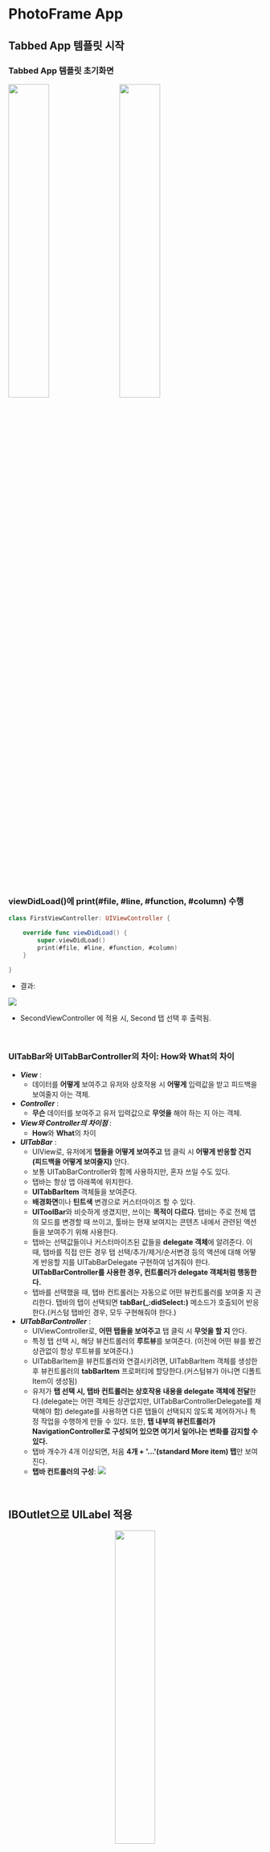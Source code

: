# PhotoFrame App

## Tabbed App 템플릿 시작

### Tabbed App 템플릿 초기화면
<img src="img/1_tabbedapp_firstview.png" width="40%"></img>&nbsp;&nbsp;&nbsp;&nbsp;&nbsp;<img src="img/1_tabbedapp_secondview.png" width="40%"></img>

<br/>

### viewDidLoad()에 print(#file, #line, #function, #column) 수행

```swift
class FirstViewController: UIViewController {

    override func viewDidLoad() {
        super.viewDidLoad()
        print(#file, #line, #function, #column)
    }

}
```

- 결과: 
 
![](img/1_command.png)

- SecondViewController 에 적용 시, Second 탭 선택 후 출력됨.

<br/>

### UITabBar와 UITabBarController의 차이: How와 What의 차이
- ***View*** : 
	- 데이터를 **어떻게** 보여주고 유저와 상호작용 시 **어떻게** 입력값을 받고 피드백을 보여줄지 아는 객체. 
- ***Controller*** : 
	- **무슨** 데이터를 보여주고 유저 입력값으로 **무엇을** 해야 하는 지 아는 객체.
- ***View와 Controller의 차이점*** : 
	- **How**와 **What**의 차이
- ***UITabBar*** : 
	- UIView로, 유저에게 **탭들을 어떻게 보여주고** 탭 클릭 시 **어떻게 반응할 건지 (피드백을 어떻게 보여줄지)** 안다.
	- 보통 UITabBarController와 함께 사용하지만, 혼자 쓰일 수도 있다.
	- 탭바는 항상 앱 아래쪽에 위치한다.
	- **UITabBarItem** 객체들을 보여준다.
	- **배경화면**이나 **틴트색** 변경으로 커스터마이즈 할 수 있다.
	- **UIToolBar**와 비슷하게 생겼지만, 쓰이는 **목적이 다르다**. 탭바는 주로 전체 앱의 모드를 변경할 때 쓰이고, 툴바는 현재 보여지는 콘텐츠 내에서 관련된 액션들을 보여주기 위해 사용한다.
	- 탭바는 선택값들이나 커스터마이즈된 값들을 **delegate 객체**에 알려준다. 이 때, 탭바를 직접 만든 경우 탭 선택/추가/제거/순서변경 등의 액션에 대해  어떻게 반응할 지를 UITabBarDelegate 구현하여 넘겨줘야 한다. **UITabBarController를 사용한 경우, 컨트롤러가 delegate 객체처럼 행동한다.**
	- 탭바를 선택했을 때, 탭바 컨트롤러는 자동으로 어떤 뷰컨트롤러를 보여줄 지 관리한다. 탭바의 탭이 선택되면 **tabBar(_:didSelect:)** 메소드가 호출되어 반응한다.(커스텀 탭바인 경우, 모두 구현해줘야 한다.)
- ***UITabBarController*** : 
	- UIViewController로, **어떤 탭들을 보여주고** 탭 클릭 시 **무엇을 할 지** 안다.
	- 특정 탭 선택 시, 해당 뷰컨트롤러의 **루트뷰**를 보여준다. (이전에 어떤 뷰를 봤건 상관없이 항상 루트뷰를 보여준다.)
	- UITabBarItem을 뷰컨트롤러와 연결시키려면, UITabBarItem 객체를 생성한 후 뷰컨트롤러의 **tabBarItem** 프로퍼티에 할당한다.(커스텀뷰가 아니면 디폴트 Item이 생성됨)
	- 유저가 **탭 선택 시, 탭바 컨트롤러는 상호작용 내용을 delegate 객체에 전달**한다.(delegate는 어떤 객체든 상관없지만, UITabBarControllerDelegate를 채택해야 함) delegate를 사용하면 다른 탭들이 선택되지 않도록 제어하거나 특정 작업을 수행하게 만들 수 있다. 또한, **탭 내부의 뷰컨트롤러가 NavigationController로 구성되어 있으면 여기서 일어나는 변화를 감지할 수 있다.**
	- 탭바 개수가 4개 이상되면, 처음 **4개 + '...'(standard More item) 탭**만 보여진다.
	- **탭바 컨트롤러의 구성**:
![](img/1_tabbar_controller.png)

<br/>

## IBOutlet으로 UILabel 적용

<center><img src="img/2_IBoutlet.png" width="40%"></img></center>

<br/>

### UILabel
#### Core Attributes
- Text: 
	- 텍스트 내용(이하 콘텐츠)은 **NSString** 또는 **NSAttributedText** 객체를 **text, attributedText 속성**에 할당할 수 있다.
	- attributedText는 NSAttributedString을 사용해서 개별 글자나 글자 그룹을 커스터마이즈 할 수 있다. 
	- **[How to make an attributed string in Swift](https://stackoverflow.com/questions/24666515/how-do-i-make-an-attributed-string-using-swift)**

<center><img src="img/2_attributedtext.png" width="50%"></img></center>

- Color
- Font
- Alignment
- Lines: 
	- **numberOfLines**: 라벨에 들어갈 최대 라인 수를 제한할 수 있다. 0으로 설정 시, 라벨 범위 내에서 최대한 들어갈 수 있는 만큼 들어가게 된다. 
- Behavior: isEnabled, isHighlighted

#### Text Spacing Attributes
- Baseline: 
	- **baselineAdjustment**: 서체 크기가 조절될 때 텍스트가 어느 위치에 들어갈지 보정해주는 속성
- Line Breaks: 
	- **lineBreakMode**: 문단에서 다음 행으로 넘어갈 시 텍스트가 잘리는 경우 어떻게 자를지, 마지막 줄에서 안 보이는 부분을 어떻게 처리할지를 결정
	- **라벨의 디폴트 크기**는 **콘텐츠가 한 줄에 다 보이는 크기**이다. 만약 오토레이아웃으로 위치 및 **가로크기만 설정해 놓으면 라벨은 자동으로 모든 콘텐츠를 보이게끔 세로 사이즈를 조정**한다.
	- 하지만 가로, 세로 모든 사이즈를 설정하게 되면 콘텐츠가 잘리는 상황에 대해 대처할 필요가 있다. 이를 해결하기 위해 Auto Shrink 속성을 활용한다.
- Auto Shrink: 라벨 내 글자 사이즈 줄이기
	- **adjustsFontSizeToFitWidth**: 라벨의 너비에 맞춰 텍스트가 모두 보일 수 있도록 해준다. true로 설정한다. 하지만 글자크기가 너무 줄어들 수 있는데, 이 때 사용하는 것이 minimumScaleFactor 속성이다. 
	- **minimumScaleFactor**: 글자 크기를 줄이는 최소 비율을 설정한다. 0 ~ 1 사이 값을 준다. 
	- **allowsDefaultTighteningForTruncation**: true로 설정 시, 글자를 자르기 전에 글자 사이의 간격을 줄이도록 한다.
	- **[UILabel 다루기 참고](http://padgom.tistory.com/category/개발/iOS)**

<center><img src="img/2_autoshrink.png" width="80%"></img></center>

#### Advanced Attributes
- Highlighted: highlightedTextColor
- Shadow: shadowColor
- Shadow Offset: shadowOffset

<br/>

## IBAction으로 버튼 동작 적용

<img src="img/3_firsttab_view1.png" width="40%"></img>
<img src="img/3_firsttab_view2.png" width="40%"></img>

<br/>

### IBOutlet과 IBAction의 연결 구조
- 뷰와 컨트롤러는 IBOutlet 또는 IBAction으로 연결된다.
- **사용자는 뷰 객체와 상호작용**하며, 뷰에 변화가 생기면 **해당 뷰와 연결되어있는 IBAction에 메시지**를 보낸다. 이 때, 해당 뷰의 포인터를 파라미터로 전달한다.
- 컨트롤러는 특정 로직을 수행하여 뷰에 변경사항이 생기면 **어떤 것을 변경하라는 지시**를 내린다. 이 때, **해당 뷰의 포인터인 IBOutlet을 사용**한다.

![](img/3_mechanism.png)

### IBAction 이벤트 종류
- ***Touch Up Inside***: 
	- A **touch-up** event in the control where **the finger is inside the bounds** of the control.
- ***Touch Up Outside***: 
	- A **touch-up** event in the control where **the finger is outside the bounds** of the control.
- ***Touch Cancel***: 
	- A **system event** canceling the current touches for the control.
- ***Touch Down***: 
	- A **touch-down** event in the control.
- ***Touch Down Repeat***: 
	- A repeated touch-down event in the control; for this event **the value of the UITouch tapCount method is greater than one**.
- ***Touch Drag Enter***: 
	- An event where a **finger is dragged into the bounds** of the control.
- ***Touch Drag Inside***: 
	- An event where a **finger is dragged inside the bounds** of the control.
- ***Touch Drag Outside***: 
	- An event where a **finger is dragged just outside the bounds** of the control.
- ***Touch Drag Exit***: 
	- An event where a **finger is dragged from within a control to outside its bounds**.
- ***Value Changed***: 
	- A touch dragging or otherwise manipulating a control, **causing it to emit a series of different values**.
- ***PrimaryActionTriggered***: 
	- A semantic action triggered by buttons.
- ***Editing Did Begin***: 
	- **A touch initiating an editing session** in a UITextField object **by entering its bounds**.
- ***Editing Changed***: 
	- **A touch making an editing change** in a 
UITextField object.
- ***Editing Did End***: 
	- **A touch ending an editing session** in a UITextField object **by leaving its bounds**.
- ***(Editing) Did End On Exit***: 
	- **A touch ending an editing session** in a 
UITextField object.

**[참고: UIControlEvents](https://developer.apple.com/documentation/uikit/uicontrolevents)**

![](img/3_IBAction_events.png)

<br/>

## Scene과 Segue로 화면 전환
<img src="img/4_segue1.png" width="30%"></img>
<img src="img/4_segue2.png" width="30%"></img>
<img src="img/4_segue3.png" width="30%"></img>

### 에러 발생
- 에러코드:

```swift
*** Terminating app due to uncaught exception 'NSUnknownKeyException', reason: '[<UIViewController 0x7fae44423860> setValue:forUndefinedKey:]: this class is not key value coding-compliant for the key subtitleLB.'
```
- 해결방법: 특정 뷰와 컨트롤러를 연결한 후, 연결 삭제/재연결/수정 등을 했을 때 기존 연결이 IB에 남아있으므로 지워줘야 함.

## 화면전환의 종류
### 1. 뷰를 이용한 화면 전환 (지양)
- 하나의 뷰 컨트롤러 안에서 두 개의 루트뷰를 두고 바꿔치기/덮어쓰기 하는 방법.
	- iOS는 하나의 뷰 컨트롤러 아래에 하나의 루트뷰(view)를 관리하는 MVC 패턴을 기본으로 하기 때문에 좋은 방식은 아님.
- 다른 뷰 컨트롤러의 루트뷰를 가져와 표시하는 방법도 있음.
	- 다른 뷰 컨트롤러로 옮겨가면 뷰를 제어할 책임을 지는 컨트롤러가 모호해짐.
- 결론: **뷰를 이용한 화면 전환은 지양한다.** 단, 이 방법이 필요한 경우, **커스텀 세그**를 사용한다.

### 2. 뷰 컨트롤러 직접 호출에 의한 화면 전환
- 현재 뷰 컨트롤러에서 **이동할 대상 뷰 컨트롤러를 직접 호출하여 표시**하는 방식으로, **프레젠테이션 방식**이라고 함.
- **화면을 표시하는 모든 뷰 컨트롤러는 UIViewController를 상속**받는데, 이 클래스에 정의된 present() 메소드를 사용하면 됨.
- **present(_:animated:completion:)**
	- completion을 쓰는 이유는 바로 다음 라인에 작성된 코드가 화면전환 과정이 끝나기를 기다리지 않고 바로 실행될 수 있기 때문. 따라서 화면전환이 끝난 후 작업할 것들은 completion에 작성한다.
	- 이렇게 하나의 처리가 끝나기를 기다리지 않고 다음 작업을 바로 이어서 수행하는 방식을 **비동기 방식**이라고 부름.

	```
	@IBAction func nextButtonClicked(_ sender: UIButton) {
		guard let nextVC = self.storyboard?.instantiateViewController(withIdentifier: "BlueViewController") else { return }
		nextVC.modalTransitionStyle = UIModalTransitionStyle.coverVertical
		self.present(nextVC, animated: true)
	}
	```

- 프레젠테이션 방식으로 화면 전환 시, **iOS 시스템은 두 뷰 컨트롤러 사이에 참조할 수 있는 포인터를 생성하여 서로 참조할 수 있게 한다.**
	- 현재 뷰 컨트롤러는 **presentedViewController 속성**에 대상 뷰 컨트롤러의 포인터를, 대상 뷰 컨트롤러는 **presentingViewController 속성**에 현재 뷰 컨트롤러의 포인터를 저장한다.
	- 이렇게 서로 참조하는 이유는, 이전화면으로 복귀하는 등의 상황에 필요하기 때문이다. 
	- 복귀 메소드는 **dismiss(animated:completion:)**을 사용한다. 여기서의 completion은 화면 복귀가 완전히 처리되고 실행할 구문을 넣는다. 
	- 화면 복귀 시 자신을 띄우고 있는 **이전 뷰 컨트롤러가 새 화면을 걷어낸다.** 즉 새 뷰 컨트롤러가 이전 뷰 컨트롤러에게 복귀를 요청해야 하는데, 이 때 요청대상인 presentingViewController 속성이 필요하다. 즉 dismiss() 함수는 이전 뷰 컨트롤러가 수행해야 하므로, **self.presentingViewController.dismiss()** 라고 사용해야 한다.

	```
	@IBAction BlueViewController: UIViewController {
		self.presentingViewController?.dismiss(animated: true)
	}
	```
	
- **Unwind**: iOS 앱에서 이전 화면으로 돌아가는 것을 지칭하는 말. **화면 전환 방식이 달라지만 그에 따른 Unwind 메소드도 달라진다.** 예를 들어, 프레젠테이션 방식으로 이동하면 프레젠테이션 체인에 저장된 뷰 컨트롤러를 제거하는 방식으로 Unwind가 이뤄진다.

### 3. 내비게이션 컨트롤러를 이용한 화면 전환
- ***UINavigationController***: **계층적인 성격을 띄는 콘텐츠 구조를 관리**하기 위한 뷰컨트롤러.
	- **뷰 컨트롤러의 전환을 직접 컨트롤**
	- **내비게이션 인터페이스**: 내비게이션 정보 표시.
	- 화면 전환이 발생하는 **뷰 컨트롤러들의 포인터를 스택으로 관리** → 원하는 화면에 접근 쉬움.
	- 자신만의 화면을 가지지 않는 대신, 자신이 제어하는 모든 뷰 컨트롤러에 **내비게이션 바를 생성**.
- **루트 뷰 컨트롤러**: 콘텐츠 계층 구조의 시작점 역할을 하는 하는 뷰 컨트롤러. **Navigation controller에 직접 연결된 컨트롤러**로, **화면 UI 상단에 내비게이션 바가 표시된다. **루트 뷰 컨트롤러에서 화면 전환이 발생해도 상단의 내비게이션 바는 그대로 유지된다.**
- 최상위 뷰 컨트롤러는 화면에 표시되므로, **스택의 최상위 뷰 컨트롤러를 더하거나 빼는 것은 화면을 전환하는 것**과 같다.
	- **pushViewController(_:animated:)** - 새 화면 표시.
	- **popViewController(_:animated:)** - 이전 화면 되돌아감.
	- 뷰 컨트롤러 자신이 호출하는 **self.present()**와 달리, 위 메소드들은 내비게이션 컨트롤러가 호출해야 하기 때문에 **self.navigationController.pushViewController()**로 써야 한다. 따라서 뷰 컨트롤러(self)에 내비게이션 컨트롤러가 연결돼있지 않으면 nil을 반환한다.
	- 각 뷰 컨트롤러에 내비게이션 컨트롤러가 추가되어 있어도, **뷰 컨트롤러를 이용하여 화면전환을 하지 않으면 내비게이션 바가 추가되지 않는다.**

![](img/4_navigationcontroller.png)

### 4. 세그웨이를 이용한 화면 전환
#### 스토리보드의 강점
- **화면의 연결과 처리에 대한 편의성**. 코드를 줄일 수 있을 뿐 아니라, 뷰 컨트롤러의 흐름을 관리하기 쉬우며, 뷰 컨트롤러 사이에 새로운 뷰 컨트롤러를 삽입하기도 쉽다. 특히 화면의 전환과 연결 관계를 관리하는 **세그웨이 객체**를 사용하면 생산성을 높일 수 있다.

#### 세그웨이 특징
- 스토리보드에서 뷰컨트롤러 사이의 연결관계 및 화면전환을 관리하는 역할을 하는 객체. 
- 뷰컨트롤러 사이를 직접 연결하기 때문에 소스코드가 필요하지 않음.
- 출발지와 목적지가 있으나, 일방통행만 가능.
- 스토리보드상의 연결정보를 이용하여 대상 뷰 컨트롤러의 인스턴스를 자동으로 만들어주기 때문에 뷰컨트롤러 객체를 생성할 필요가 없다.
- 목적지는 당연히 뷰 컨트롤러지만, 출발점은 두 종류로 나눌 수 있다.

#### 세그의 종류
- **액션 세그** 또는 트리거 세그: 트리거와 세그웨이가 직접 연결된 것으로, 출발점이 컨트롤(버튼이나 테이블 셀 등 이벤트 트리거)인 경우.
	- 버튼 터치 등의 **이벤트가 세그웨이 실행으로 바로 연결**됨.
	- 코드가 일절 필요하지 않음.
	- Action Segue의 연결옵션은 **Show / Show Detail / Present Modally / Present As Popover / Custom**이 있다.
	- **Present Modally** 항목은 **present() 메소드를 이용한 화면전환과 같은 기능**을 한다.
	- **Show** 항목은 내비게이션 컨트롤러에 적용하는 옵션으로, **내비게이션 컨트롤러가 없을 땐 Present Modally 방식으로 실행**된다.
- **매뉴얼 세그**: 수동실행 세그웨이로, 출발점이 뷰 컨트롤러 자체인 경우.
	- 실행 시 **performSegue(withIdentifier:<세그웨이 식별자>, sender:<세그웨이 실행 객체>)** 사용
	- 뷰컨트롤러에서 뷰컨트롤러의 전환에 사용되기 때문에, 스토리보드 상의 뷰컨트롤러 상단의 도크 바에서 첫번째 아이콘을 드래그하여 다음 뷰컨트롤러에 연결한다.
	- 또한, 세그에 performSegue()의 파라미터로 쓸 Identifier를 부여한다.

#### 화면 전환 효과
- [Storyboard Segue]-[Transition] 항목에서 선택. Cover Vertical / Flip Horizontal / Cross Dissolve / Partial Curl 이 있다.

#### 세그 복귀(unwind) 방법
- 복귀 시에는 역방향으로 세그를 연결하면 되지 않을까 생각할 수도 있지만, 세그는 목적지가 되는 뷰컨트롤러의 객체를 자동으로 생성하기 때문에, 두번째 뷰컨트롤러에서 첫번째로 뷰컨트롤러로 연결 시 첫번째 뷰컨트롤러의 객체를 만들게 되는데, 이미 첫번째 뷰컨트롤러가 있기 때문에 오류가 난다.
- 세그 복귀 방법?
	1. 프레젠테이션 방식의 dismiss(), 내비게이션 컨트롤러 방식의 popViewController() 메소드 사용
	2. Unwind Segue 사용
- **Unwind Segue 사용방법**:
	- 이전 뷰컨트롤러에서 **UIStoryboardSegue 타입 인자**를 받는 **액션 메소드**를 정의한다. 현재 뷰컨트롤러에서 화면 복귀 버튼을 만들어 **도크 바의** 세번째 아이콘인 **Exit**으로 드래그하면 이전 뷰컨트롤러에서 정의한 액션 메소드를 선택하여 트리거를 생성한다. 이렇게 하면 Exit에 연결된 버튼은 이전 뷰컨트롤러의 액션 메소드를 인식하여 **Unwind Segue로 자동생성** 해준다.
	- 코코아 터치 시스템은 앱 내부에 정의된 모든 메소드를 스캔하여 UIStoryboard 타입 인자를 받는 액션 메소드를 모두 수집하여 Exit 아이콘 목록으로 출력한다. 이 중 하나를 선택하여 연결하면 해당 메소드가 정의된 뷰 컨트롤러도 돌아가는 Unwind 메소드가 만들어진다.

	```swift
	@IBAction func unwindToVC(_ segue: UIStoryboardSegue) { 
	
	}
	```

#### 한꺼번에 여러 페이지 복귀하기
- 여러 페이지에 걸쳐 단계적으로 이동하고 있을 때 한 방에 원하는 화면으로 돌아가기 위해서는, 돌아가기 원하는 뷰컨트롤러에 unwind 메소드를 정의하고, 현재 뷰컨트롤러의 특정 버튼(홈버튼이라든지)을 Exit에 드래그하여 아까 정의한 unwind 메소드를 선택하면 된다.
	- ***dealloc***: 스택 중간에 차례대로 쌓여있던 뷰 컨트롤러 인스턴스들은 메모리에서 모두 해제된다.
	- **Unwind 메소드 이름**은 앱 프로젝트 영역에서 구분될 수 있어야 하며, **각 뷰컨트롤러를 대표할 수 있는 이름**으로 만드는 것이 좋다.
#### 커스텀 세그
- UIKit 프레임워크는 **UIStoryboardSegue 클래스를 서브클래싱**하여 새로운 기능을 갖춘 세그웨이 객체를 정의할 수 있도록 지원한다.
- 커스텀 클래스 작성: UIStorybaordSegue 클래스에서 **세그웨이의 실행을 처리하는 메소드: perform()** → **오버라이드**한다.
	- 출발지: **self.source**
	- 목적지: **self.destination**
	- 뷰전환방식 정의: **UIView.transition(from:to:duration:options)**
- 스토리보드에서 액션 세그웨이 연결: Custom 선택.
	
	```swift
	// 세그웨이 클래스인 것에 주목하자.
	class CustomSegue: UIStoryboardSegue {
		override func perform() {
			UIView.transition(from: self.source.view,
								  to: self.destination.view,
								  duration: 2,
								  options: .transitionCurlDown)
		}
	}
	```
	
#### 전처리 메소드
- 화면전환 과정에서 특별한 처리를 해줘야 할 때 사용. 코코아 터치 프레임워크는 **세그웨이가 실행되기 전에 특정한 메소드를 호출**하도록 정해져 있는데, 이것을 전처리 메소드라고 한다.
- 전처리 메소드는 이미 UIViewController 클래스에 정의돼 있으나 **다음 화면으로 값을 전달**하거나, **경고창을 띄워줘야 하는 등**의 처리가 필요한 경우 오버라이드한다.
- **prepare(for segue: UIStoryboardSegue, sender: Any?) { ... }**
	- 이 메소드는 우리가 호출하는 것이 아니라, **구현해놓으면 시스템이 호출한다.** 시스템은 세그웨이를 실행된다는 것을 감지하면 실행 전에 처리해야 할 일은 없는지 전처리 메소드를 호출한다. **호출 시 필요한 인자값은 시스템이 알아서 입력해주므로 우리는 이 인자값을 받아 사용만 하면 된다.**
	- **첫 번째 매개변수**: 호출한 세그웨이 자체. **하나의 전처리 메소드는 해당 뷰컨트롤러에 연결된 여러 세그웨이가 공유하고 있다.** 따라서 (뷰컨트롤러에 연결된) 모든 세그웨이는 실행 전에 공유하고 있는 전처리 메소드를 호출한다. 이 때문에 **전처리 메소드는 어느 세그웨이가 자신을 호출하는 지를 알고 구분해줘야 한다.** 그에 대한 정보가 prepare() 메소드의 첫번째 매개변수를 통해 전달된다. 우리는 이 매개변수를 사용하여 어느 세그웨이가 실행되는 건지 알 수 있기 때문에 이를 이용하여 조건별 작업을 처리하면 된다.
	- **두 번째 매개변수**: 세그웨이를 실행하는 트리거에 대한 정보. 화면의 여러 트리거들은 동일한 세그웨이를 실행할 수 있는데, 따라서 **어느 객체가 트리거 역할을 했는지 알 필요가 있다.** 그에 대한 정보가 두번째 매개변수를 통해 전달된다. 액션 세그이면 버튼, 제스처 등의 객체가 전달되고, 매뉴얼 세그이면 뷰 컨트롤러 자신이 전달된다.

	```swift
	class ViewController: UIViewController {
		// 하나의 뷰컨트롤러는 하나의 전처리 메소드를 가지므로, 
		// 뷰컨트롤러에 연결된 모든 세그는 하나의 전처리 메소드를 공유한다.
		override func prepare(for segue: UIStoryboardSegue, sender: Any?) {
			NSLog("호출된 세그의 ID: \(segue.identifier)")
		}
	}
	```
- [참고] **NSLog**: 콘솔에 로그 출력 시 사용.
- 주로 전처리 메소드는 다음 화면에 값을 전달하기 위해 사용되는데, 전달된 값은 다음화면에서 상세한 콘텐츠를 보여주는 데 사용되거나, 추가 콘텐츠를 제공하기 위한 핵심 요소로 활용된다.

<br/>

## 다른 뷰 컨트롤러와 데이터 주고받기
### 화면 전환 시 값 전달하기
1. **동기 방식**: 뷰컨트롤러에서 다음 뷰컨트롤러로 값을 직접 전달하는 방법.
- 영속적으로 값을 저장할 필요가 없는 경우에 주로 사용됨.
- 단점: 값을 전달받는 쪽의 뷰컨트롤러가 전달받을 값의 명세를 모두 파악하고 이를 대입할 변수를 미리 생성해둬야 한다. 보내는 쪽의 뷰컨트롤러는 받는 뷰 컨트롤러에 대한 정보를 미리 확인할 수 있어야 한다.
2. **비동기 방식**: 공통 저장소를 만들어 현재 뷰컨트롤러에서 값을 저장하고 화면 전환 후 다음 뷰컨트롤러에서 값을 꺼내서 사용하는 방법.
- 지속적으로 값을 저장할 필요가 있는 경우에 주로 사용됨. ex. 로그인 정보가 필요한 경우
- 단점: 
	- 저장소에 데이터가 저장되는 시점과 화면 전환 시점이 일치하지 않으면 값 전달이 제대로 안 될 수도 있다. 특히, 저장소가 네트워크를 통한 외부에 있다면, 화면전환이 네트워크보다 빠르기 때문에 이럴 가능성이 크다. 따라서 이에 대한 처리를 해줘야 하기 때문에 동기방식에 비해 상대적으로 소스코드가 복잡해질 수 있다.
	- 보내는 쪽, 받는 쪽 모두 저장소의 위치를 사전에 공유하고 있어야 한다.

### 뷰 컨트롤러에 직접 값 전달하기 - 동기 방식
#### 프레젠테이션 방식 전환 시
1. VC1: 전달할 값을 준비한다.
2. VC2: 값을 대입받을 프로퍼티를 정의한다.
	- 전달받을 프로퍼티의 개수, 타입이 정확히 일치해야 한다.
	- Outlet 변수는 활용할 수 없는데, 외부에서 직접 참조할 수 없도록 제한되어 있기 때문이다.
3. VC1: VC2의 인스턴스를 생성하거나 참조를 읽어온다.
	- 프레젠테이션 또는 내비게이션 방식: **instantiateViewContoller()** 사용
		- instantiateViewController()로 생성된 인스턴스는 기본적으로 UIViewController 타입인데, 커스텀 클래스에서 정의한 특정 메소드나 프로퍼티 등을 사용하려면 해당 뷰컨트롤러 타입으로 다운캐스팅 해야 한다. 단순한 화면전환 시에는 그냥 사용해도 된다.
	
			```swift
				guard let rvc = self.storyboard?.instantiateViewController(withIdentifier: "RVC") as? ResultViewController else { return }
			```	
		
	- 세그웨이 사용: **.destination** 속성 사용
4. VC1: VC2가 정의한 인스턴스 프로퍼티에 값을 대입한다. 위에서 생성 또는 참조한 뷰컨트롤러 인스턴스의 속성변수에 직접 값을 대입하면 된다. 그리고나서 화면을 전환한다.
	```swift
	guard let rvc = self.storyboard?.instantiateViewController(withIdentifier: "RVC") as? ResultViewController else { return }
	// 다음 뷰컨트롤러 인스턴스의 속성변수에 전달할 값 대입
	rvc.paramEmail = self.email.text!
	rvc.paramUpdate = self.isUpdate.isOn
	rvc.paramInterval = self.interval.value
	// 화면 전환
	self.present(rvc, animated: true)
	```
5. VC2: 전달받은 값 표시
	- 전달된 값 표시 시점: 화면이 메모리에 로드되고 난 직후인 viewDidLoad()에 작성.

#### 내비게이션 컨트롤러 사용 시
- present()와 dismiss()를 pushViewController()와 pullViewController()로만 변경하면 된다.

#### 세그웨이 이용 시
1. 세그웨이 연결: 액션세그웨이든, 매뉴얼세그웨이든 값 전달 과정은 같다.
2. VC1: 값을 전달하는 코드 작성. 세그웨이 실행을 위한 준비 메소드(**prepare()**) 부분에 값을 전달한다.
3. VC1: 뷰 컨트롤러 인스턴스 참조. prepare()의 첫번째 인자 활용.

	```swift
	guard let rvc = segue.destination as? ResultViewController else { return }
	```
4. VC1: 값을 전달할 뷰컨트롤러 인스턴스의 속성에 직접 값 대입.

<br/>

### 이전 화면으로 값 전달하기 (VC2 -> VC1)

1. **이전 화면 인스턴스 참조**: 이전에 **VC1 -> VC2로 어떻게 전환했느냐에 따라** self.presentingViewController 또는 self.navigationController?.viewControllers를 사용한다.
2. **복귀 메소드 사용**: 위와 마찬가지로, 이전에 어떻게 전환했느냐에 따라 dismiss() 또는 popViewController()를 사용한다.
3. **값 표시하는 시점 결정**: 이전 화면의 인스턴스가 이미 있기 때문에 인스턴스 초기화 메소드인 viewDidLoad()가 호출되지 않음. 대신, 화면이 새로 그려질 때마다 호출되는 **viewWillAppear()** 메소드에 작성한다.

#### 이전 화면으로 돌아갈 때는, 값의 성격을 고려해야 한다.
- 동기 방식: 소실돼도 상관없는 값을 주고받을 때 사용. 주로 휘발성 값을 전달하는 VC1 -> VC2 과정에서 사용.
- **비동기 방식**: 반영구적으로 저장하는 값을 주고받을 때 사용. 주로 VC2 -> VC1 과정에서 사용. 공용저장소에 넣어두면 되므로, 뷰컨트롤러 인스턴스가 초기화되어도 저장돼 있는 데이터는 그대로 가져다 사용할 수 있다.

#### 공용 저장소를 사용하여 값 주고받기 - 비동기 방식
- 공용 저장소로 활용되는 객체
	- **AppDelegate 객체**: 앱 전체를 통틀어 단 하나만 존재하기 때문에 여러 뷰 컨트롤러에서 모두 접근할 수 있고, **앱이 종료되지 않는 한** 값을 계속 유지할 수 있다.
		- **AppDelegate에 저장할 변수 선언**: 뷰컨트롤러에 직접 값 전달 시 추가했던 변수들과 동일.
		- **AppDelegate 클래스의 인스턴스 참조**: AppDelegate는 앱 전체를 통틀어 하나의 인스턴스만 존재함(**싱글톤**). **UIApplication.shared.delegate** 사용.
		- **참조한 AppDelegate 인스턴스의 변수에 저장할 값 대입**
		- 이전 화면 복귀
	- **UserDefaults 객체**: 반영구 저장 가능(앱 삭제 전까지 유지). 비교적 간단한 데이터 저장 시 사용. ex. 로그인 여부, 간단한 설정 정보 등
		- **UserDefaults.standard 프로퍼티**를 통해 UserDefaults 객체 참조
		- **set() 메소드를 통해 값 저장**
		- 이전 화면 복귀
		- 저장된 값 사용 시에도 UserDefaults.standard 프로퍼티로 UserDefaults 객체를 가져와서 내부 속성값을 빼내면 된다.
		- **저장된 값의 타입을 정확히 알기 어렵거나 메소드를 공용으로 사용하는 경우**: AnyObject 타입을 반환하는 **.value()** 또는 **.object()** 메소드를 사용한다.
	- **Core Data 객체**: 반영구 저장 가능. 소규모 데이터베이스처럼 다소 복잡한 데이터를 저장하는 데 사용. (추후 설명)
	- **파일 저장**: 이미지, 미디어 파일 등 큰 사이즈의 데이터 저장. (추후 설명)
	- **네트워크 전송**: 서버에 데이터를 전송하여 저장. (추후 설명)

<br/>

# .gitignore 설정하기
## 사용 목적
- **원격 저장소 폴더에 올리고 싶지 않은 파일 또는 폴더가 있을 때**, .gitignore파일에 해당 파일 또는 폴더를 추가하여 제외 가능하다.
- 한 번 제외된 파일 또는 폴더는 commit 대상에서 제외된다.
- **깃허브로 협업 시, SwiftLint를 cocoapod 으로 설치한 경우는 install 이후에 생기는 Pods 하위 디렉토리를 ignore 시켜야 한다. 다른 개발자도 pod install로 다운받아 빌드하는 것이 권장된다.**

## 커맨드라인에서 사용하기 (macOS, bash.sh 기준)
### 설치
```
$ echo "function gi() { curl -L -s https://www.gitignore.io/api/\$@ ;}" >> ~/.bash_profile && source ~/.bash_profile
```
### 사용 예시
```
gi cocoapods >> .gitignore
```

## 정상적으로 적용되지 않는 경우
- 이미 푸시한 레파지토리의 .gitignore에 내용 추가 시, **이미 저장소에 푸시된 내용이 삭제되지는 않는 경우**가 있음.
 
### 해결방법
 
```swift
$ git rm -r --cached .
$ git add .
$ git commit -m "fixed untracked files”
```
**[출처: 아이군의 블로그](http://theeye.pe.kr/archives/2091)**